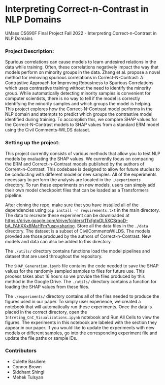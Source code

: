 # Interpreting Correct-n-Contrast in NLP Domains
UMass CS690F Final Project Fall 2022 - Interpreting Correct-n-Contrast in NLP Domains

### Project Description:
Spurious correlations can cause models to learn undesired relations in the data while training.  Often, these correlations negatively impact the way that models perform on minority groups in the data. Zhang et al. propose a novel method for removing spurious correlations in Correct-N-Contrast: A Contrastive Approach for Improving Robustness to Spurious Correlations which uses contrastive training without the need to identify the minority group. While automatically detecting minority samples is convenient for computer scientists, there is no way to tell if the model is correctly identifying the minority samples and which groups the model is helping. This project explores how the Correct-N-Contrast model performs in the NLP domain and attempts to predict which groups the contrastive model identified during training. To accomplish this, we compare SHAP values for the Correct-N-Contrast models to SHAP values from a standard ERM model using the Civil Comments-WILDS dataset. 

### Setting up the project:
This project currently consists of various methods that allow you to test NLP models by evaluating the SHAP values. 
We currently focus on comparing the ERM and Correct-n-Contrast models published by the authors of Corrent-n-Contrast. This codebase is designed
to allow for future studies to be conducting with different model or new samples. 
All of the experiments necessary to perform the analysis are located in the `./experiments` directory. 
To run these experiments on new models, users can simply add their own model checkpoint files that can be loaded as a Transformers pipeline.


After cloning the repo, make sure that you have installed all of the dependencies using `pip install -r requirements.txt` in the main directory.
The data to recreate these experiment can be downloaded at https://drive.google.com/drive/folders/1TxfgtpDL5XCSrqoD-bA_FAhXXx8MaHFm?usp=sharing.
Store all the data files in the `./data` directory. The dataset is a subset of CivilCommentsWILDS. The models provded are those prodcued by the authors of
Correct-n-Contrast. New models and data can also be added to this directory.

The `./utils/` directory contains functions load the model pipelines and dataset that are used throughout the repository. 

The `SHAP_Generation.ipynb` file contains the code needed to save the SHAP values for the randomly
sampled samples to files for future use.  This process takes abut 16 hours so we provide the files produced
by this method in the Google Drive. The `./utils/` directory contains a function for loading the SHAP values from these files.

The `./experiments/` directory contains all of the files needed to produce the figures used in our paper. 
To simply user experience, we created a notebook that will automatically run these experiments. 
Once the data is placed in the correct directory, open the `Intreting_CnC_Visualizations.ipynb` notebook and Run All Cells to view the figures. 
The experiments in this notebook are labeled with the section they appear in our paper.
If you would like to update the experiments with new models or different samples, go into the corresponding experiment file 
and update the file paths or sample IDs.  


### Contributors
* Colette Basiliere
* Connor Brown
* Siddhant Shingi
* Mehek Tulsyan


